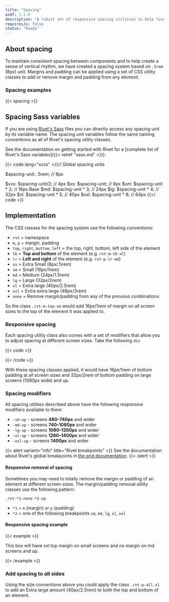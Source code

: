 ```yaml
---
title: "Spacing"
asOf: 1.1.0
description: "A robust set of responsive spacing utilities to help fine-tune your layout."
requiresJs: false
status: "Ready"
---
```

## About spacing
To maintain consistent spacing between components and to help create a sense of vertical rhythm, we have created a spacing system based on `.5rem` (8px) unit. Margins and padding can be applied using a set of CSS utility classes to add or remove margin and padding from any element.

### Spacing examples
{{< spacing >}}

## Spacing Sass variables
If you are using [Rivet's Sass](https://github.com/indiana-university/rivet-source/blob/develop/src/sass/core/_variables.scss#L325) files you can directly access any spacing unit by its variable name. The spacing unit variables follow the same naming conventions as all of Rivet's spacing utility classes.

See the documentation on getting started with Rivet for a [complete list of Rivet's Sass variables]({{< relref "sass.md" >}}).

{{< code lang="scss" >}}// Global spacing units

$spacing-unit: .5rem;        // 8px

$xxs: $spacing-unit/2;       // 4px
$xs: $spacing-unit;          // 8px
$sm: $spacing-unit * 2;      // 16px Base
$md: $spacing-unit * 3;      // 24px
$lg: $spacing-unit * 4;      // 32px
$xl: $spacing-unit * 5;      // 40px
$xxl: $spacing-unit * 8;     // 64px
{{</ code >}}

## Implementation
The CSS classes for the spacing system use the following conventions:

- `rvt` = namespace
- `m`, `p` = margin, padding
- `top`, `right`, `bottom`, `left` = the top, right, bottom, left side of the element
- `tb` = **Top and bottom** of the element (e.g. `rvt-m-tb-xl`)
- `lr` = **Left and right** of the element (e.g. `rvt-p-lr-md`)
- `xs` = Extra Small (8px/.5rem)
- `sm` = Small (16px/1rem)
- `md` = Medium (24px/1.5rem)
- `lg` = Large (32px/2rem)
- `xl` = Extra large (40px/2.5rem)
- `xxl` = Extra extra large (48px/3rem)
- `none` = Remove margin/padding from any of the previous combinations

So the class `.rvt-m-top-sm` would add 16px/1rem of margin on all screen sizes to the top of the element it was applied to.

### Responsive spacing
Each spacing utility class also comes with a set of modifiers that allow you to adjust spacing at different screen sizes. Take the following `div`

{{< code >}}<div class="rvt-p-bottom-sm rvt-p-bottom-lg-lg-up">
    <!-- markup -->
</div>
{{< /code >}}

With these spacing classes applied, it would have 16px/1rem of bottom padding at all screen sizes and 32px/2rem of bottom padding on large screens (1080px wide) and up.

### Spacing modifiers
All spacing utilities described above have the following responsive modifiers available to them:

- `-sm-up` - screens **480–740px** and wider
- `-md-up` - screens **740–1080px** and wider
- `-lg-up` - screens **1080–1260px** and wider
- `-xl-up` - screens **1260–1400px** and wider
- `-xxl-up` - screens **1400px** and wider

{{< alert variant="info" title="Rivet breakpoints" >}}
See the documentation about Rivet's global breakpoints in [the grid documentation](../grid/#grid-breakpoints).
{{< /alert >}}

#### Responsive removal of spacing
Sometimes you may need to totally remove the margin or padding of an element at different screen sizes. The margin/padding removal utility classes use the following pattern:

`.rvt-*1-none-*2-up`

- `*1` = `m` (margin) or `p` (padding)
- `*2` = one of the following breakpoints `sm`, `md`, `lg`, `xl`, `xxl`

#### Responsive spacing example
{{< example >}}<div class="rvt-m-top-xxl rvt-m-top-none-lg-up">
  <div class="rvt-box">
    <div class="rvt-box__body">
      <p>This box will have xxl top margin on small screens and no margin on md screens and up.</p>
    </div>
  </div>
</div>
{{< /example >}}

### Add spacing to all sides
Using the size conventions above you could apply the class `.rvt-p-all-xl` to add an Extra large amount (40px/2.5rem) to both the top and bottom of an element.
